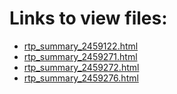 # Links to view files:

* [rtp_summary_2459122.html](https://htmlpreview.github.io/?https://github.com/HERA-Team/H4C_Notebooks/blob/master/_rtp_summary_/rtp_summary_2459122.html)
* [rtp_summary_2459271.html](https://htmlpreview.github.io/?https://github.com/HERA-Team/H4C_Notebooks/blob/master/_rtp_summary_/rtp_summary_2459271.html)
* [rtp_summary_2459272.html](https://htmlpreview.github.io/?https://github.com/HERA-Team/H4C_Notebooks/blob/master/_rtp_summary_/rtp_summary_2459272.html)
* [rtp_summary_2459276.html](https://htmlpreview.github.io/?https://github.com/HERA-Team/H4C_Notebooks/blob/master/_rtp_summary_/rtp_summary_2459276.html)